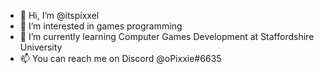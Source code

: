 - 👋 Hi, I’m @itspixxel
- 👀 I’m interested in games programming
- 🌱 I’m currently learning Computer Games Development at Staffordshire University
- 📫 You can reach me on Discord @oPixxie#6635

<!---
itspixxel/itspixxel is a ✨ special ✨ repository because its `README.md` (this file) appears on your GitHub profile.
You can click the Preview link to take a look at your changes.
--->
